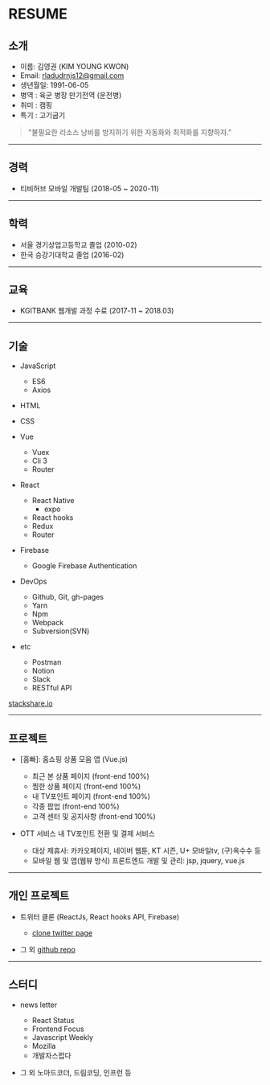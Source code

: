 # RESUME

## 소개

* 이름: 김영권 (KIM YOUNG KWON)
* Email: rladudrnjs12@gmail.com
* 생년월일: 1991-06-05
* 병역 : 육군 병장 만기전역 (운전병)
* 취미 : 캠핑
* 특기 : 고기굽기

> "불필요한 리소스 낭비를 방지하기 위한 자동화와 최적화를 지향하자."

___

## 경력
* 티비허브 모바일 개발팀 (2018-05 ~ 2020-11)
___

## 학력
* 서울 경기상업고등학교 졸업 (2010-02)
* 한국 승강기대학교 졸업 (2016-02)
___

## 교육

* KGITBANK 웹개발 과정 수료 (2017-11 ~ 2018.03)
___

## 기술

* JavaScript
   - ES6
   - Axios
   
* HTML

* CSS

* Vue
   - Vuex
   - Cli 3
   - Router

* React
   - React Native
      - expo
   - React hooks
   - Redux
   - Router

* Firebase
   - Google Firebase Authentication

* DevOps
   - Github, Git, gh-pages
   - Yarn
   - Npm
   - Webpack
   - Subversion(SVN)
   
* etc
   - Postman
   - Notion
   - Slack
   - RESTful API
      
[stackshare.io](https://stackshare.io/rladudrnjs12/ykkstackshare)
___

## 프로젝트
* [홈빠]: 홈쇼핑 상품 모음 앱 (Vue.js)
   - 최근 본 상품 페이지 (front-end 100%)
   - 찜한 상품 페이지 (front-end 100%)
   - 내 TV포인트 페이지 (front-end 100%)
   - 각종 팝업 (front-end 100%)
   - 고객 센터 및 공지사항 (front-end 100%) 

* OTT 서비스 내 TV포인트 전환 및 결제 서비스
   - 대상 제휴사: 카카오페이지, 네이버 웹툰, KT 시즌, U+ 모바일tv, (구)옥수수 등
   - 모바일 웹 및 앱(웹뷰 방식) 프론트엔드 개발 및 관리: jsp, jquery, vue.js
___

## 개인 프로젝트

* 트위터 클론 (ReactJs, React hooks API, Firebase)
   - [clone twitter page](https://github.com/ykkim-git/nwitter)

* 그 외 [github repo](https://github.com/ykkim-git)

___

## 스터디

* news letter
   - React Status
   - Frontend Focus
   - Javascript Weekly
   - Mozilla
   - 개발자스럽다
   
* 그 외 노마드코더, 드림코딩, 인프런 등

